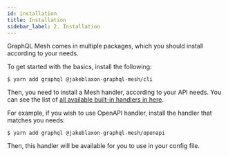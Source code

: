 ```yaml
---
id: installation
title: Installation
sidebar_label: 2. Installation
---
```


GraphQL Mesh comes in multiple packages, which you should install according to your needs.

To get started with the basics, install the following:

```
$ yarn add graphql @jakeblaxon-graphql-mesh/cli
```

Then, you need to install a Mesh handler, according to your API needs. You can see the list of [all available built-in handlers in here](/docs/handlers/available-handlers).

For example, if you wish to use OpenAPI handler, install the handler that matches you needs:

```
$ yarn add graphql @jakeblaxon-graphql-mesh/openapi
```

Then, this handler will be available for you to use in your config file.
